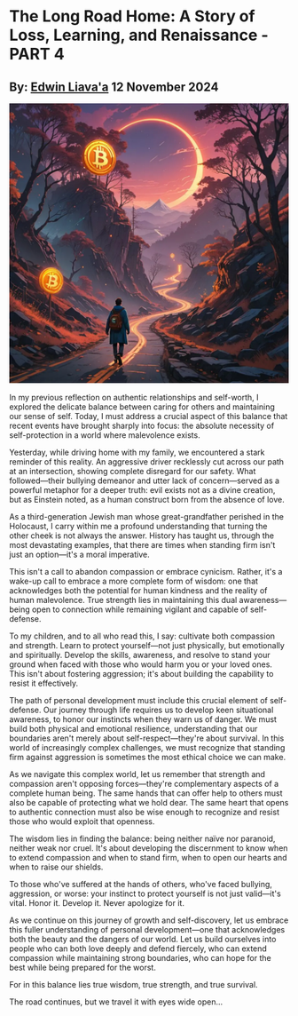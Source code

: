 # The Long Road Home: A Story of Loss, Learning, and Renaissance - PART 4
## By: [Edwin Liava'a](https://github.com/EdwinLiavaa) 12 November 2024

<p align="center">
 <img width="600" src="https://github.com/EdwinLiavaa/liavaa.space/blob/main/blog/20241112/pic.png">
</p>

In my previous reflection on authentic relationships and self-worth, I explored the delicate balance between caring for others and maintaining our sense of self. Today, I must address a crucial aspect of this balance that recent events have brought sharply into focus: the absolute necessity of self-protection in a world where malevolence exists.

Yesterday, while driving home with my family, we encountered a stark reminder of this reality. An aggressive driver recklessly cut across our path at an intersection, showing complete disregard for our safety. What followed—their bullying demeanor and utter lack of concern—served as a powerful metaphor for a deeper truth: evil exists not as a divine creation, but as Einstein noted, as a human construct born from the absence of love.

As a third-generation Jewish man whose great-grandfather perished in the Holocaust, I carry within me a profound understanding that turning the other cheek is not always the answer. History has taught us, through the most devastating examples, that there are times when standing firm isn't just an option—it's a moral imperative.

This isn't a call to abandon compassion or embrace cynicism. Rather, it's a wake-up call to embrace a more complete form of wisdom: one that acknowledges both the potential for human kindness and the reality of human malevolence. True strength lies in maintaining this dual awareness—being open to connection while remaining vigilant and capable of self-defense.

To my children, and to all who read this, I say: cultivate both compassion and strength. Learn to protect yourself—not just physically, but emotionally and spiritually. Develop the skills, awareness, and resolve to stand your ground when faced with those who would harm you or your loved ones. This isn't about fostering aggression; it's about building the capability to resist it effectively.

The path of personal development must include this crucial element of self-defense. Our journey through life requires us to develop keen situational awareness, to honor our instincts when they warn us of danger. We must build both physical and emotional resilience, understanding that our boundaries aren't merely about self-respect—they're about survival. In this world of increasingly complex challenges, we must recognize that standing firm against aggression is sometimes the most ethical choice we can make.

As we navigate this complex world, let us remember that strength and compassion aren't opposing forces—they're complementary aspects of a complete human being. The same hands that can offer help to others must also be capable of protecting what we hold dear. The same heart that opens to authentic connection must also be wise enough to recognize and resist those who would exploit that openness.

The wisdom lies in finding the balance: being neither naïve nor paranoid, neither weak nor cruel. It's about developing the discernment to know when to extend compassion and when to stand firm, when to open our hearts and when to raise our shields.

To those who've suffered at the hands of others, who've faced bullying, aggression, or worse: your instinct to protect yourself is not just valid—it's vital. Honor it. Develop it. Never apologize for it.

As we continue on this journey of growth and self-discovery, let us embrace this fuller understanding of personal development—one that acknowledges both the beauty and the dangers of our world. Let us build ourselves into people who can both love deeply and defend fiercely, who can extend compassion while maintaining strong boundaries, who can hope for the best while being prepared for the worst.

For in this balance lies true wisdom, true strength, and true survival.

The road continues, but we travel it with eyes wide open...